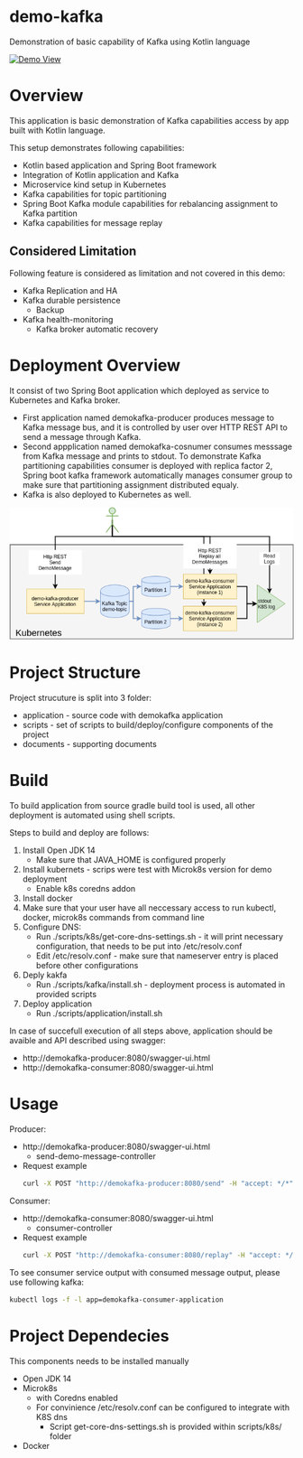 # demo-kafka
Demonstration of basic capability of Kafka using Kotlin language

[![Demo View](https://img.youtube.com/vi/v6Tl7mYNz4w/0.jpg)](https://www.youtube.com/watch?v=v6Tl7mYNz4w)

# Overview

This application is basic demonstration of Kafka capabilities access by app built with Kotlin language.

This setup demonstrates following capabilities:
- Kotlin based application and Spring Boot framework
- Integration of Kotlin application and Kafka
- Microservice kind setup in Kubernetes
- Kafka capabilities for topic partitioning
- Spring Boot Kafka module capabilities for rebalancing assignment to Kafka partition
- Kafka capabilities for message replay

## Considered Limitation

Following feature is considered as limitation and not covered in this demo:

- Kafka Replication and HA
- Kafka durable persistence
  - Backup
- Kafka health-monitoring
  - Kafka broker automatic recovery

# Deployment Overview

It consist of two Spring Boot application which deployed as service to Kubernetes and Kafka broker.
- First application named demokafka-producer produces message to Kafka message bus, and it is controlled by user over HTTP REST API to send a message through Kafka.
- Second appplication named demokafka-cosnumer consumes messsage from Kafka message and prints to stdout. To demonstrate Kafka partitioning capabilities consumer is deployed with replica factor 2, Spring boot kafka framework automatically manages consumer group to make sure that partitioning assignment distributed equaly. 
- Kafka is also deployed to Kubernetes as well.

![Deployment Diagram](documents/kafka-demo-deployment.png)

# Project Structure

Project strucuture is split into 3 folder:
- application - source code with demokafka application
- scripts - set of scripts to build/deploy/configure components of the project
- documents - supporting documents

# Build

To build application from source gradle build tool is used, all other deployment is automated using shell scripts.

Steps to build and deploy are follows:
1. Install Open JDK 14
   - Make sure that JAVA_HOME is configured properly
2. Install kubernets - scrips were test with Microk8s version for demo deployment
   - Enable k8s coredns addon
3. Install docker
4. Make sure that your user have all neccessary access to run kubectl, docker, microk8s commands from command line
5. Configure DNS:
   - Run ./scripts/k8s/get-core-dns-settings.sh - it will print necessary configuration, that needs to be put into /etc/resolv.conf
   - Edit /etc/resolv.conf - make sure that nameserver entry is placed before other configurations 
6. Deply kakfa
   - Run ./scripts/kafka/install.sh - deployment process is automated in provided scripts
7. Deploy application
   - Run ./scripts/application/install.sh

In case of succefull execution of all steps above, application should be avaible and API described using swagger:
- http://demokafka-producer:8080/swagger-ui.html
- http://demokafka-consumer:8080/swagger-ui.html 

# Usage

Producer:
 - http://demokafka-producer:8080/swagger-ui.html
   - send-demo-message-controller
 - Request example
   ```bash
   curl -X POST "http://demokafka-producer:8080/send" -H "accept: */*" -H "Content-Type: application/json" -d "Message body content"
   ```

Consumer: 
 - http://demokafka-consumer:8080/swagger-ui.html
   - consumer-controller
 - Request example
   ```bash
   curl -X POST "http://demokafka-consumer:8080/replay" -H "accept: */*"
   ```

To see consumer service output with consumed message output, please use following kafka:
```bash
kubectl logs -f -l app=demokafka-consumer-application
```

# Project Dependecies
This components needs to be installed manually

- Open JDK 14
- Microk8s 
  - with Coredns enabled
  - For convinience /etc/resolv.conf can be configured to integrate with K8S dns
    - Script get-core-dns-settings.sh is provided within scripts/k8s/ folder
- Docker
